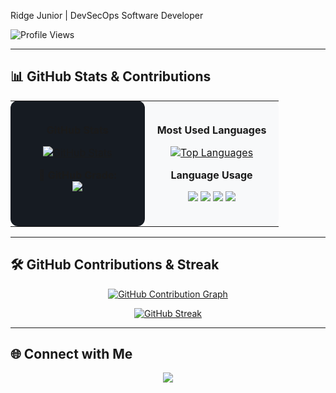 Ridge Junior | DevSecOps Software Developer  

<p align="left">
  <img src="https://komarev.com/ghpvc/?username=JuniorCarti&label=Profile%20Views&color=blue&style=flat-square" alt="Profile Views" />
</p>

---

## 📊 **GitHub Stats & Contributions**  

<table width="100%">
<tr>
<td width="50%" valign="top" align="center" style="background-color: #161b22; padding: 20px; border-radius: 12px;">

**GitHub Stats**  

<p align="center">
  <a href="https://github.com/JuniorCarti">
    <img src="https://github-readme-stats.vercel.app/api?username=JuniorCarti&show_icons=true&theme=github_dark&count_private=true&include_all_commits=true&border_radius=10" alt="GitHub Stats" />
  </a>
</p>

🔹 **GitHub Grade:**  
<img src="https://img.shields.io/badge/GitHub-A+-brightgreen?style=flat-square" />

</td>

<td width="50%" valign="top" align="center" style="background-color: #f8f9fa; padding: 20px; border-radius: 12px;">

**Most Used Languages**  

<p align="center">
  <a href="https://github.com/JuniorCarti">
    <img src="https://github-readme-stats.vercel.app/api/top-langs/?username=JuniorCarti&layout=compact&theme=light&langs_count=6&hide=css,html&border_radius=10" alt="Top Languages" />
  </a>
</p>

**Language Usage**  

<p align="center">
  <img src="https://img.shields.io/badge/Java-60%25-5A3D9C?style=for-the-badge&logo=java&logoColor=white&labelColor=black&color=black" />
  <img src="https://img.shields.io/badge/Python-20%25-3776AB?style=for-the-badge&logo=python&logoColor=white&labelColor=black&color=black" />
  <img src="https://img.shields.io/badge/JavaScript-10%25-F7DF1E?style=for-the-badge&logo=javascript&logoColor=black&labelColor=black&color=black" />
  <img src="https://img.shields.io/badge/Other-10%25-808080?style=for-the-badge&labelColor=black&color=black" />
</p>

</td>
</tr>
</table>

---

## 🛠 **GitHub Contributions & Streak**  

<p align="center">
  <a href="https://github.com/JuniorCarti">
    <img src="https://github-readme-activity-graph.vercel.app/graph?username=JuniorCarti&theme=github-dark&hide_border=true" alt="GitHub Contribution Graph" />
  </a>
</p>

<p align="center">
  <a href="https://github.com/JuniorCarti">
    <img src="https://streak-stats.demolab.com?user=JuniorCarti&theme=dark&hide_border=true" alt="GitHub Streak" />
  </a>
</p>

---

## **🌐 Connect with Me**  

<p align="center">
  <a href="https://www.linkedin.com/in/ridge-junior-2bb333204/">
    <img src="https://img.shields.io/badge/LinkedIn-0077B5?style=for-the-badge&logo=linkedin&logoColor=white" />
  </a>
</p>
